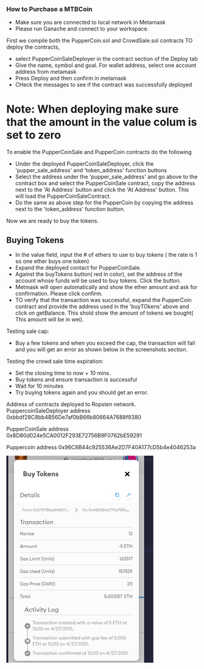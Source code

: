 ### How to Purchase a MTBCoin   
* Make sure you are connected to local network in Metamask 
* Please run Ganache and connect to your workspace.

First we compile both the PupperCoin.sol and CrowdSale.sol contracts
TO deploy the contracts, 
* select PupperCoinSaleDeployer in the contract section of the Deploy tab
* Give the name, symbol and goal. For wallet address, select one account address from metamask
* Press Deploy and then confirm in metamask
* CHeck the messages to see if the contract was successfully deployed

# Note: When deploying make sure that the amount in the value colum is set to zero
To enable the PupperCoinSale and PupperCoin contracts do the following
* Under the deployed PupperCoinSaleDeployer, click the 'pupper_sale_address' and 'token_address' function buttons
* Select the address under the 'pupper_sale_address' and go above to the contract box and select the PupperCoinSale contract, copy the address next to the 'At Address' button and click the 'At Address' button. This will load the PupperCoinSaleContract.
* Do the same as above step for the PupperCoin by copying the address next to the 'token_address' function button.

Now we are ready to buy the tokens.
 ## Buying Tokens
 * In the value field, input the # of ethers to use to buy  tokens ( the rate is 1 so one ether buys one token)
 * Expand the deployed contact for PupperCoinSale. 
 * Against the buyTokens button( red in color), set the address of the account whose funds will be used to buy tokens. Click the button.
 * Metmask will open automatically and show the ether amount and ask for confirmation. Please click confirm.
 * TO verify that the transaction was successful, expand the PupperCoin contract and provide the address used in the 'buyTOkens' above and click on getBalance. This shold show the amount of tokens we bought( This amount will be in wei).

 Testing sale cap:
 * Buy a few tokens and when you exceed the cap, the transaction will fail and you will get an error as shown below in the screenshots section.

 Testing the crowd sale time expiration:
 * Set the closing time to now + 10 mins.
 * Buy tokens and ensure transaction is successful
 * Wait for 10 minutes
 * Try buying tokens again and you should get an error.


 Address of contracts deployed to Ropsten network.
 PuppercoinSaleDeployer address
 0xbbdf28C8bb4B56De7af0bB66b80664A7688f9380 

 PupperCoinSale address
 0x8D80d024e5CA0012F293E72756B9F0762bE59291

 Puppercoin address
 0x96C8B44c925536Ae2D7F40A177cD5b4e4046253a

 ![Screenshot1](/Screenshots/TOkenBuyingSucess-Metamaskscreenshot.PNG)



